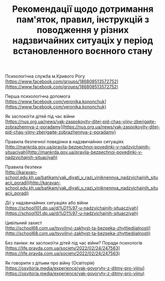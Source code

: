 ﻿---
title: Рекомендації щодо дотримання пам'яток, правил, інструкцій з поводження у різних надзвичайних ситуаціх у період встановленного воєнного стану
---

Психологічна служба м.Кривого Рогу  
[https://www.facebook.com/groups/186808513572752](https://www.facebook.com/groups/186808513572752)

Перша психологічна допомога  
[https://www.facebook.com/veronika.kononchuk](https://www.facebook.com/veronika.kononchuk)

Як заспокоїти дітей під час війни  
[https://nus.org.ua/news/yak-zaspokoyity-ditej-pid-chas-vijny-zberigajte-zobrazhennya-z-poradamy](https://nus.org.ua/news/yak-zaspokoyity-ditej-pid-chas-vijny-zberigajte-zobrazhennya-z-poradamy)

Правила безпечної поведінки в надзвичайних ситуаціях  
[http://mankrda.gov.ua/pravila-bezpechnoi-povedinki-v-nadzvichajnih-situaciyah](http://mankrda.gov.ua/pravila-bezpechnoi-povedinki-v-nadzvichajnih-situaciyah)

Правила безпеки  
[http://karavan-school.edu.kh.ua/batjkam/yak_diyati_v_razi_viniknennya_nadzvichajnih_situacij_poradi](http://karavan-school.edu.kh.ua/batjkam/yak_diyati_v_razi_viniknennya_nadzvichajnih_situacij_poradi)

Дії у надзвичайних ситуаціях або війни  
[https://school101.dp.ua/di%D1%97-u-nadzvichajnih-situacziyah](https://school101.dp.ua/di%D1%97-u-nadzvichajnih-situacziyah)

Цивільний захист  
[http://school68.com.ua/tsyvilnyi-zakhyst-ta-bezpeka-zhyttiediialnosti](http://school68.com.ua/tsyvilnyi-zakhyst-ta-bezpeka-zhyttiediialnosti)

Без паніки: як заспокоїти дітей під час війни? Поради психологів  
[https://life.pravda.com.ua/society/2022/02/24/247563](https://life.pravda.com.ua/society/2022/02/24/247563)

Як говорити з дітьми про війну (Освіторія)  
[https://osvitoria.media/experience/yak-govoryty-z-ditmy-pro-vijnu](https://osvitoria.media/experience/yak-govoryty-z-ditmy-pro-vijnu)
